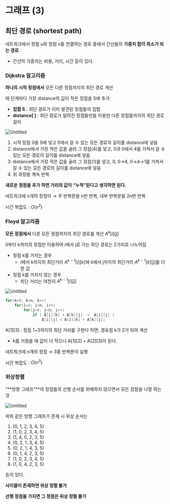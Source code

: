 # 그래프 (3)

## 최단 경로 (shortest path)

네트워크에서 정점 u와 정점 v를 연결하는 경로 중에서 간선들의 **가중치 합이 최소가 되는 경로**

- 간선의 가중치는 비용, 거리, 시간 등이 있다.

### Dijkstra 알고리즘

**하나의 시작 정점에서** 모든 다른 정점까지의 최단 경로 계산

매 단계마다 가장 distance의 값이 작은 정점을 S에 추가

- **집합 S** : 최단 경로가 이미 발견된 정점들의 집합
- **distance[ ]** : 최단 경로가 알려진 정점들만을 이용한 다른 정점들까지의 최단 경로 길이

![Untitled](%E1%84%80%E1%85%B3%E1%84%85%E1%85%A2%E1%84%91%E1%85%B3%20(3)%2076a2fe3d24844a65bb9f79ffc648a982/Untitled.png)

1. 시작 정점 0을 S에 넣고 0에서 갈 수 있는 모든 경로의 길이를 distance에 넣음
2. distance에서 가장 작은 값을 골라 그 정점(4)를 넣고, 0과 0에서 4를 거쳐서 갈 수 있는 모든 경로의 길이를 distance에 넣음
3. distance에서 가장 작은 값을 골라 그 정점(1)를 넣고, 0, 0→4, 0→4→1를 거쳐서 갈 수 있는 모든 경로의 길이를 distance에 넣음
4. 위 과정을 계속 반복

**새로운 정점을 추가 하면 거리의 값이 “누적”된다고 생각하면 된다.**

네트워크에 n개의 정점이 →  주 반복문을 n번 반복, 내부 반복문을 2n번 반복

시간 복잡도 : $O(n^2)$

### Floyd 알고리즘

**모든 정점에서** 다른 모든 정점까지의 최단 경로를 계산 $A^k[i][j]$

0부터 k까지의 정점만 이용하여 i에서 j로 가는 최단 경로는 2가지로 나누어짐

- 정점 k를 거치는 경우
    - i에서 k까지의 최단거리 $A^{k-1}[i][k]$에 k에서 j까지의 최단거리 $A^{k-1}[k][j]$를 더한 값
- 정점 k를 거치지 않는 경우
    - 최단 거리는 여전히 $A^{k-1}[i][j]$

![Untitled](%E1%84%80%E1%85%B3%E1%84%85%E1%85%A2%E1%84%91%E1%85%B3%20(3)%2076a2fe3d24844a65bb9f79ffc648a982/Untitled%201.png)

```c
for(k=0; k<n; k++)
	for(i=0; i<n; i++)
		for(j=0; j<n; j++)
			if ( A[i][k] + A[k][j]  <  A[i][j] )
				A[i][j] = A[i][k] + A[k][j];
```

A[1][3] : 정점 1~3까지의 최단 거리를 구한다 하면, 경유점 k가 2가 되어 계산

- k를 거쳤을 때 값이 더 작으니 A[1][2] + A[2][3]이 된다.

네트워크에 n개의 정점 → 3중 반복문이 실행

시간 복잡도 : $O(n^3)$

### 위상정렬

“**방향 그래프”**의 정점들의 선행 순서를 위배하지 않으면서 모든 정점을 나열 하는 것

![Untitled](%E1%84%80%E1%85%B3%E1%84%85%E1%85%A2%E1%84%91%E1%85%B3%20(3)%2076a2fe3d24844a65bb9f79ffc648a982/Untitled%202.png)

위와 같은 방향 그래프가 존재 시 위상 순서는

1. (0, 1, 2, 3, 4, 5)
2. (1, 0, 2, 3, 4, 5)
3. (1, 4, 0, 2, 3, 5)
4. (0, 2, 1, 3, 4, 5)
5. (0, 2, 1, 4, 3, 5)
6. (0, 1, 4, 2, 3, 5)
7. (1, 0, 2, 3, 4, 5)
8. (1, 0, 4, 2, 3, 5)

등이 있다.

**사이클이 존재하면 위상 정렬 불가**

**선행 정점을 가지면 그 정점은 위상 정렬 불가**